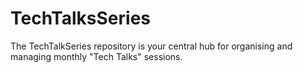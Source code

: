 # TechTalksSeries
The TechTalkSeries repository is your central hub for organising and managing monthly "Tech Talks" sessions.
